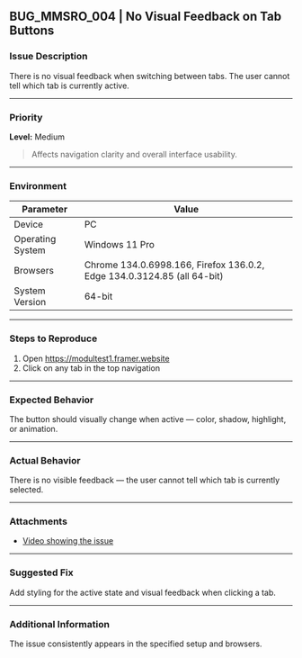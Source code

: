 ## BUG_MMSRO_004 | No Visual Feedback on Tab Buttons

### Issue Description

There is no visual feedback when switching between tabs. The user cannot tell which tab is currently active.

---

### Priority

**Level:** Medium

> Affects navigation clarity and overall interface usability.

---

### Environment

| Parameter        | Value                                                                   |
| ---------------- | ----------------------------------------------------------------------- |
| Device           | PC                                                                      |
| Operating System | Windows 11 Pro                                                          |
| Browsers         | Chrome 134.0.6998.166, Firefox 136.0.2, Edge 134.0.3124.85 (all 64-bit) |
| System Version   | 64-bit                                                                  |

---

### Steps to Reproduce

1. Open https://modultest1.framer.website
2. Click on any tab in the top navigation

---

### Expected Behavior

The button should visually change when active — color, shadow, highlight, or animation.

---

### Actual Behavior

There is no visible feedback — the user cannot tell which tab is currently selected.

---

### Attachments

- [Video showing the issue](https://drive.google.com/file/d/199pqW2gBiNDZdMg8JVFJEb3FpiRZyf16/view?usp=sharing)

---

### Suggested Fix

Add styling for the active state and visual feedback when clicking a tab.

---

### Additional Information

The issue consistently appears in the specified setup and browsers.
